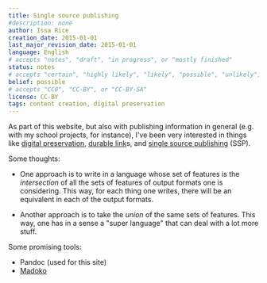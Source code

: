 ```yaml
---
title: Single source publishing
#description: none
author: Issa Rice
creation_date: 2015-01-01
last_major_revision_date: 2015-01-01
language: English
# accepts "notes", "draft", "in progress", or "mostly finished"
status: notes
# accepts "certain", "highly likely", "likely", "possible", "unlikely", "highly unlikely", "remote", "impossible", "log", "emotional", or "fiction"
belief: possible
# accepts "CC0", "CC-BY", or "CC-BY-SA"
license: CC-BY
tags: content creation, digital preservation
---
```


As part of this website, but also with publishing information in general (e.g. with my school projects, for instance), I've been very interested in things like [digital preservation](), [durable link]()s, and [single source publishing](!w) (SSP).

Some thoughts:

- One approach is to write in a language whose set of features is the *intersection* of all the sets of features of output formats one is considering.
This way, for each thing one writes, there will be an equivalent in each of the output formats.

- Another approach is to take the *union* of the same sets of features.
This way, one has in a sense a "super language" that can deal with a lot more stuff.

Some promising tools:

- Pandoc (used for this site)
- [Madoko](https://www.madoko.net/)
